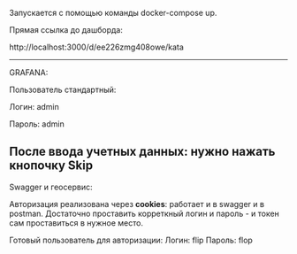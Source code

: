 Запускается с помощью команды docker-compose up.

Прямая ссылка до дашборда:

http://localhost:3000/d/ee226zmg408owe/kata

---
GRAFANA:

Пользователь стандартный:

Логин: admin

Пароль: admin

После ввода учетных данных: нужно нажать кнопочку **Skip**
---

Swagger и геосервис:

Авторизация реализована через **cookies**: работает и в swagger и в postman. Достаточно проставить корреткный логин и пароль - и токен сам проставиться в нужное место.

Готовый пользователь для авторизации:
Логин: flip
Пароль: flop